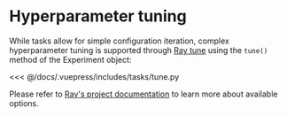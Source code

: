 # Hyperparameter tuning

While tasks allow for simple configuration iteration, complex hyperparameter tuning is supported through [Ray tune](https://ray.readthedocs.io/en/latest/tune.html) using the `tune()` method of the Experiment object:

<<< @/docs/.vuepress/includes/tasks/tune.py

Please refer to [Ray's project documentation](https://ray.readthedocs.io/en/latest/tune.html) to learn more about available options.
